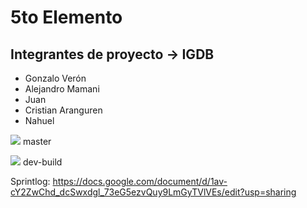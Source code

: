 # 5to Elemento

Integrantes de proyecto -> **IGDB** 
-----------------------
* Gonzalo Verón
* Alejandro Mamani
* Juan
* Cristian Aranguren
* Nahuel 

<img src="https://travis-ci.org/gonzaloVeron/IGDB.svg?branch=master"> master 

<img src="https://api.travis-ci.org/gonzaloVeron/IGDB.svg?branch=dev-build"> dev-build

Sprintlog: https://docs.google.com/document/d/1av-cY2ZwChd_dcSwxdgl_73eG5ezvQuy9LmGyTVlVEs/edit?usp=sharing
